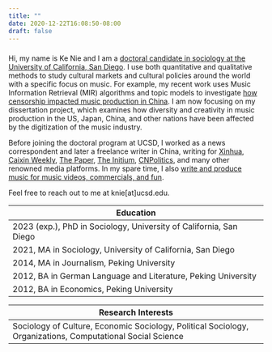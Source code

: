 ```yaml
---
title: ""
date: 2020-12-22T16:08:50-08:00
draft: false
---
```


###

Hi, my name is Ke Nie and I am a [doctoral candidate in sociology at the University of California, San Diego](https://sociology.ucsd.edu/people/graduate-students/ke-nie.html). I use both quantitative and qualitative methods to study cultural markets and cultural policies around the world with a specific focus on music. For example, my recent work uses Music Information Retrieval (MIR) algorithms and topic models to investigate [how censorship impacted music production in China](/posts/hiphop_censorship_computational/). I am now focusing on my dissertation project, which examines how diversity and creativity in music production in the US, Japan, China, and other nations have been affected by the digitization of the music industry. 

Before joining the doctoral program at UCSD, I worked as a news correspondent and later a freelance writer in China, writing for [Xinhua](http://www.xinhuanet.com/), [Caixin Weekly](http://weekly.caixin.com/), [The Paper](http://thepaper.cn/), [The Initium](http://theinitium.com/), [CNPolitics](http://cnpolitics.org/), and many other renowned media platforms. In my spare time, I also [write and produce music for music videos, commercials, and fun](https://soundcloud.com/keniejimiproject/).

Feel free to reach out to me at knie[at]ucsd.edu.

| Education |
|---|
| 2023 (exp.), PhD in Sociology, University of California, San Diego |
| 2021, MA in Sociology, University of California, San Diego |
| 2014, MA in Journalism, Peking University |
| 2012, BA in German Language and Literature, Peking University |
| 2012, BA in Economics, Peking University |

| Research Interests |
|---|
| Sociology of Culture, Economic Sociology, Political Sociology, Organizations, Computational Social Science | 


